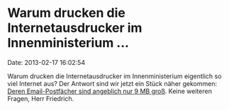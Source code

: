 Warum drucken die Internetausdrucker im Innenministerium \...
=============================================================

Date: 2013-02-17 16:02:54

Warum drucken die Internetausdrucker im Innenministerium eigentlich so
viel Internet aus? Der Antwort sind wir jetzt ein Stück näher gekommen:
[Deren Email-Postfächer sind angeblich nur 9 MB
groß](http://www.heise.de/-1804859). Keine weiteren Fragen, Herr
Friedrich.

